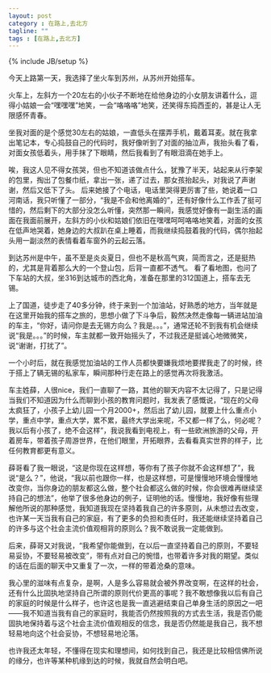 ```yaml
---
layout: post
category : 在路上,去北方
tagline: ""
tags : [在路上,去北方]
---
```

{% include JB/setup %}

今天上路第一天，我选择了坐火车到苏州，从苏州开始搭车。

火车上，左斜方一个20左右的小伙子不断地在给他身边的小女朋友讲着什么，逗得小姑娘一会“嘿嘿嘿”地笑，一会“咯咯咯”地笑，还笑得东捣西歪的，甚是让人无限感怀青春。

坐我对面的是个感觉30左右的姑娘，一直低头在摆弄手机，戴着耳麦。就在我拿出笔记本，专心捣鼓自己的代码时，我好像听到了对面的抽泣声，我抬头看了看，对面女孩低着头，用手抹了下眼睛，然后我看到了有眼泪滴在她手上。

唉，我这人见不得女孩哭，但也不知道该做点什么，犹豫了半天，站起来从行李架的包里，掏出了包餐巾纸，拿出一张，递了过去，那女孩抬起头，对我说了声谢谢，然后又低下了头。 后来她接了个电话，电话里哭得更厉害了些，她说着一口河南话，我只听懂了一部分，“我是不会和他离婚的”，还有好像什么工作丢了挺可惜的，然后剩下的大部分没怎么听懂，突然那一瞬间，我感觉好像有一副生活的画面在我面前展开，左斜方的小伙和姑娘们依旧在嘿嘿呵呵咯咯地笑着，对面的女孩在低声地哭着，她身边的大叔趴在桌上睡着，而我继续捣鼓着我的代码，偶尔抬起头用一副淡然的表情看着车窗外的云起云落。

到达苏州是中午，虽不至是炎炎夏日，但也不是秋高气爽，简而言之，还是挺热的，尤其是背着那么大的一个登山包，后背一直都不透气。 看了看地图，也问了下车站的大叔，坐316到达城市的西北角，准备在那里的312国道上，搭车去无锡。

上了国道，徒步走了40多分钟，终于来到一个加油站，好熟悉的地方，当年就是在这里开始我的搭车之旅的，思想小做了下斗争后，毅然决然走像每一辆进站加油的车主，“你好，请问你是去无锡方向么？我是。。。”，通常还轮不到我有机会继续说“我是。。。”的时候，车主就都一致开始摇头了，不过我还是挺诚心地微微笑，说“谢谢，打扰了”。

一个小时后，就在我感觉加油站的工作人员都快要嫌我烦地要撵我走了的时候，终于搭上了辆无锡的私家车，瞬间那种行走在路上的感觉再次将我激活。

车主姓薛，人很nice，我们一直聊了一路，其他的聊天内容不太记得了，只是记得当我们不知道因为什么而聊到小孩的教育问题时，我发表了感慨说，“现在的父母太疯狂了，小孩子上幼儿园一个月2000+，然后出了幼儿园，就要上什么重点小学，重点中学，重点大学，累不累，最终大学出来呢，不又都一样了么，何必呢？我以后有小孩了，绝不会这样”，我说我看到电视上，有一些欧洲旅游的父母，开着房车，带着孩子周游世界，在他们眼里，开拓眼界，去看看真实世界的样子，比任何教育都更有意义。

薛哥看了我一眼说，“这是你现在这样想，等你有了孩子你就不会这样想了”，我说“是么？”，他说，“我以前也跟你一样，也是这样想，可是慢慢地环境会慢慢地改变你，当你身边的朋友都这么做，整个社会都这么做的时候，你会很难再继续坚持自己的想法”，他举了很多他身边的例子，证明他的话。慢慢地，我好像有些理解他所说的那种感觉，我知道我现在坚持着我自己的许多原则，从未想过去改变，也许某一天当我有自己的家庭，有了更多的负担和责任时，我还能继续坚持着自己的许多与这个社会主流价值观相背的原则么？我不敢说我一定能做到。

后来，薛哥又对我说，“我希望你能做到，在以后一直坚持着自己的原则，不要轻易妥协，不要轻易被改变”，带有点对自己的惋惜，也带着许多对我的期望。类似的话在后面的聊天中又重复了一次，一样的带着沧桑的意味。

我心里的滋味有点复杂，是啊，人是多么容易就会被外界改变啊，在这样的社会，还有什么比固执地坚持自己所谓的原则代价更高的事呢？我不敢想像我以后有自己的家庭的时候是什么样子，也许这也是我一直逃避结束自己单身生活的原因之一吧——我不知道当我有自己的家庭时，我能否仍然按照我的方式去生活，我是否仍能固执地保持着与这个社会主流价值观相反的信念，我是否仍然能是我自己，我不想轻易地向这个社会妥协，不想轻易地沦落。

也许我还太年轻，不懂得在现实和理想间，如何找到自己，我还是比较相信佛所说的缘分，也许等某种机缘到达的时候，我就自然会明白吧。
